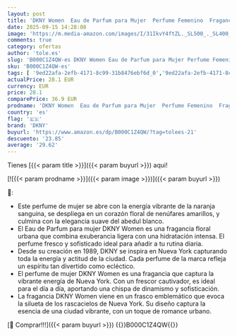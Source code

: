 ```yaml
---
layout: post
title: 'DKNY Women  Eau de Parfum para Mujer  Perfume Femenino  Fragancia Floral Frutal  Larga Duración  Donna Karan New York  50 ml'
date: 2025-09-15 14:28:08
image: 'https://m.media-amazon.com/images/I/31IkvY4ftZL._SL500_._SL400_.jpg'
comments: true
category: ofertas
author: 'tole.es'
slug: 'B000C1Z4QW-es DKNY Women Eau de Parfum para Mujer Perfume Femenino...'
sku: 'B000C1Z4QW-es'
tags: [ '9ed22afa-2efb-4171-8c99-31b8476ebf6d_0','9ed22afa-2efb-4171-8c99-31b8476ebf6d_5501','Agua de perfume para mujeres','Agua de tocador y agua de perfume - Disponibles','Aguas - Disponibles','Arborist Merchandising Root','Belleza','Fragancias para mujeres','Perfumes y fragancias','Salud y cuidado personal','Self Service','Special Features Stores','d1f558da-03d3-4105-8a50-454423a601fb_0','d1f558da-03d3-4105-8a50-454423a601fb_1201','d1f558da-03d3-4105-8a50-454423a601fb_5401','de','dkny','eau','parfum','🇪🇸', ]
actualPrice: 28.1 EUR
currency: EUR
price: 28.1
comparePrice: 36.9 EUR
prodname: 'DKNY Women  Eau de Parfum para Mujer  Perfume Femenino  Fragancia Floral Frutal  Larga Duración  Donna Karan New York  50 ml'
country: 'es'
flag: '🇪🇸'
brand: 'DKNY'
buyurl: 'https://www.amazon.es/dp/B000C1Z4QW/?tag=tolees-21'
descuento: '23.85'
average: '29.62'
---
```


Tienes [{{< param title >}}]({{< param buyurl >}}) aqui!

[![{{< param prodname >}}]({{< param image >}})]({{< param buyurl >}})

🔎:

- Este perfume de mujer se abre con la energía vibrante de la naranja sanguina, se despliega en un corazón floral de nenúfares amarillos, y culmina con la elegancia suave del abedul blanco.
- El Eau de Parfum para mujer DKNY Women es una fragancia floral urbana que combina exuberancia ligera con una hidratación intensa. El perfume fresco y sofisticado ideal para añadir a tu rutina diaria.
- Desde su creación en 1989, DKNY se inspira en Nueva York capturando toda la energía y actitud de la ciudad. Cada perfume de la marca refleja un espíritu tan divertido como ecléctico.
- El perfume de mujer DKNY Women es una fragancia que captura la vibrante energía de Nueva York. Con un frescor cautivador, es ideal para el día a día, aportando una chispa de dinamismo y sofisticación.
- La fragancia DKNY Women viene en un frasco emblemático que evoca la silueta de los rascacielos de Nueva York. Su diseño captura la esencia de una ciudad vibrante, con un toque de romance urbano.

[🛒 Comprar!!!]({{< param buyurl >}})
{{<world>}}B000C1Z4QW{{</world>}}
